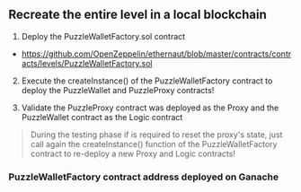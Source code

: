 ## Recreate the entire level in a local blockchain

1. Deploy the PuzzleWalletFactory.sol contract
- https://github.com/OpenZeppelin/ethernaut/blob/master/contracts/contracts/levels/PuzzleWalletFactory.sol

2. Execute the createInstance() of the PuzzleWalletFactory contract to deploy the PuzzleWallet and PuzzleProxy contracts!

3. Validate the PuzzleProxy contract was deployed as the Proxy and the PuzzleWallet contract as the Logic contract

> During the testing phase if is required to reset the proxy's state, just call again the createInstance() function of the PuzzleWalletFactory contract to re-deploy a new Proxy and Logic contracts!

### PuzzleWalletFactory contract address deployed on Ganache
